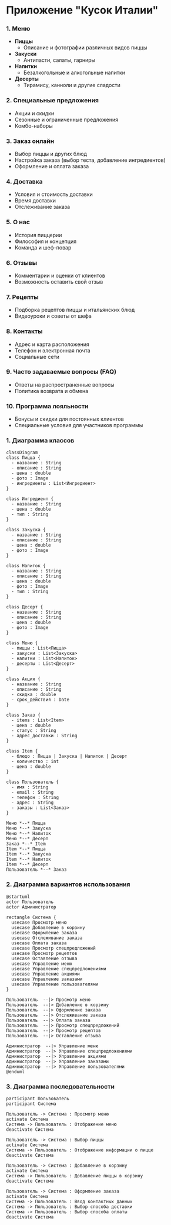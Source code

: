 # Приложение "Кусок Италии"

### 1. Меню
- **Пиццы**
  - Описание и фотографии различных видов пиццы
- **Закуски**
  - Антипасти, салаты, гарниры
- **Напитки**
  - Безалкогольные и алкогольные напитки
- **Десерты**
  - Тирамису, канноли и другие сладости

### 2. Специальные предложения
- Акции и скидки
- Сезонные и ограниченные предложения
- Комбо-наборы

### 3. Заказ онлайн
- Выбор пиццы и других блюд
- Настройка заказа (выбор теста, добавление ингредиентов)
- Оформление и оплата заказа

### 4. Доставка
- Условия и стоимость доставки
- Время доставки
- Отслеживание заказа

### 5. О нас
- История пиццерии
- Философия и концепция
- Команда и шеф-повар

### 6. Отзывы
- Комментарии и оценки от клиентов
- Возможность оставить свой отзыв

### 7. Рецепты
- Подборка рецептов пиццы и итальянских блюд
- Видеоуроки и советы от шефа

### 8. Контакты
- Адрес и карта расположения
- Телефон и электронная почта
- Социальные сети

### 9. Часто задаваемые вопросы (FAQ)
- Ответы на распространенные вопросы
- Политика возврата и обмена

### 10. Программа лояльности
- Бонусы и скидки для постоянных клиентов
- Специальные условия для участников программы

### 1. Диаграмма классов
```mermaid
classDiagram
class Пицца {
  - название : String
  - описание : String
  - цена : double
  - фото : Image
  - ингредиенты : List<Ингредиент>
}

class Ингредиент {
  - название : String
  - цена : double
  - тип : String 
}

class Закуска {
  - название : String
  - описание : String
  - цена : double
  - фото : Image
}

class Напиток {
  - название : String
  - описание : String
  - цена : double
  - фото : Image
  - тип : String
}

class Десерт {
  - название : String
  - описание : String
  - цена : double
  - фото : Image
}

class Меню {
  - пиццы : List<Пицца>
  - закуски : List<Закуска>
  - напитки : List<Напиток>
  - десерты : List<Десерт>
}

class Акция {
  - название : String
  - описание : String
  - скидка : double
  - срок_действия : Date
}

class Заказ {
  - items : List<Item>
  - цена : double
  - статус : String
  - адрес_доставки : String
}

class Item {
  - блюдо : Пицца | Закуска | Напиток | Десерт
  - количество : int
  - цена : double
}

class Пользователь {
  - имя : String
  - email : String
  - телефон : String
  - адрес : String
  - заказы : List<Заказ>
}

Меню *--* Пицца
Меню *--* Закуска
Меню *--* Напиток
Меню *--* Десерт
Заказ *--* Item
Item *--* Пицца
Item *--* Закуска
Item *--* Напиток
Item *--* Десерт
Пользователь *--* Заказ
```

### 2. Диаграмма вариантов использования
```mermaid
@startuml
actor Пользователь
actor Администратор

rectangle Система {
  usecase Просмотр меню
  usecase Добавление в корзину
  usecase Оформление заказа
  usecase Отслеживание заказа
  usecase Оплата заказа
  usecase Просмотр спецпредложений
  usecase Просмотр рецептов
  usecase Оставление отзыва
  usecase Управление меню
  usecase Управление спецпредложениями
  usecase Управление акциями
  usecase Управление заказами
  usecase Управление пользователями
}

Пользователь  --|> Просмотр меню
Пользователь  --|> Добавление в корзину
Пользователь  --|> Оформление заказа
Пользователь  --|> Отслеживание заказа
Пользователь  --|> Оплата заказа
Пользователь  --|> Просмотр спецпредложений
Пользователь  --|> Просмотр рецептов
Пользователь  --|> Оставление отзыва

Администратор  --|> Управление меню
Администратор  --|> Управление спецпредложениями
Администратор  --|> Управление акциями
Администратор  --|> Управление заказами
Администратор  --|> Управление пользователями
@enduml
```

### 3. Диаграмма последовательности
```mermaid
participant Пользователь
participant Система

Пользователь -> Система : Просмотр меню
activate Система
Система -> Пользователь : Отображение меню
deactivate Система

Пользователь -> Система : Выбор пиццы
activate Система
Система -> Пользователь : Отображение информации о пицце
deactivate Система

Пользователь -> Система : Добавление в корзину
activate Система
Система -> Пользователь : Добавление пиццы в корзину
deactivate Система

Пользователь -> Система : Оформление заказа
activate Система
Система -> Пользователь : Ввод контактных данных
Система -> Пользователь : Выбор способа доставки
Система -> Пользователь : Выбор способа оплаты
deactivate Система
```
